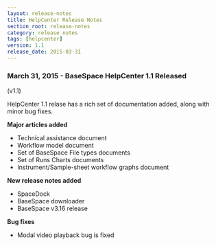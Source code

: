 ```yaml
---
layout: release-notes
title: HelpCenter Release Notes
section_root: release-notes
category: release notes
tags: [helpcenter]
version: 1.1
release_date: 2015-03-31
---
```


### March 31, 2015 - BaseSpace HelpCenter 1.1 Released
(v1.1)

HelpCenter 1.1 relase has a rich set of documentation added, along with minor bug fixes. 

**Major articles added**

- Technical assistance document
- Workflow model document
- Set of BaseSpace File types documents
- Set of Runs Charts documents
- Instrument/Sample-sheet workflow graphs document

**New release notes added**

- SpaceDock
- BaseSpace downloader
- BaseSpace v3.16 release 

**Bug fixes**

- Modal video playback bug is fixed